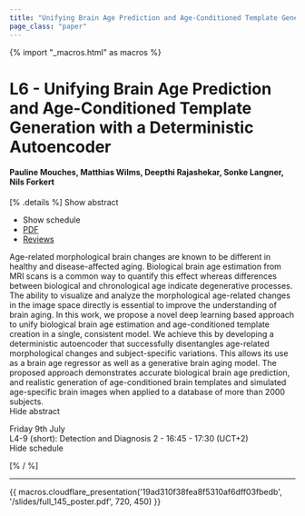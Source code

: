 ```yaml
---
title: "Unifying Brain Age Prediction and Age-Conditioned Template Generation with a Deterministic Autoencoder"
page_class: "paper"
---
```


{% import "_macros.html" as macros %}

# L6 - Unifying Brain Age Prediction and Age-Conditioned Template Generation with a Deterministic Autoencoder

#### Pauline Mouches, Matthias Wilms, Deepthi Rajashekar, Sonke Langner, Nils Forkert

[% .details %]
<a class="toggle_visibility" data-selector=".abstract" data-level="3">Show abstract</a>
- <a class="toggle_visibility" data-selector=".schedule" data-level="3">Show schedule</a>
- <a href="/proceedings/mouches21.pdf">PDF</a>
- <a href="https://openreview.net/forum?id=9ClUQ2ELJap">Reviews</a>

<p>
    <span class="abstract">
        Age-related morphological brain changes are known to be different in healthy and disease-affected aging. Biological brain age estimation from MRI scans is a common way to quantify this effect whereas differences between biological and chronological age indicate degenerative processes. The ability to visualize and analyze the morphological age-related changes in the image space directly is essential to improve the understanding of brain aging. In this work, we propose a novel deep learning based approach to unify biological brain age estimation and age-conditioned template creation in a single, consistent model. We achieve this by developing a deterministic autoencoder that successfully disentangles age-related morphological changes and subject-specific variations. This allows its use as a brain age regressor as well as a generative brain aging model. The proposed approach demonstrates accurate biological brain age prediction, and realistic generation of age-conditioned brain templates and simulated age-specific brain images when applied to a database of more than 2000 subjects.
        <br>
        <span class="actions"><a class="toggle_visibility" data-level="2">Hide abstract</a></span>
    </span>
</p>

<p>
    <span class="schedule">
         Friday 9th July<br>L4-9 (short): Detection and Diagnosis 2 - 16:45 - 17:30 (UCT+2)
        <br>
        <span class="actions"><a class="toggle_visibility" data-level="2">Hide schedule</a></span>
    </span>
</p>

[% / %]


---

{{ macros.cloudflare_presentation('19ad310f38fea8f5310af6dff03fbedb', '/slides/full_145_poster.pdf', 720, 450) }}
